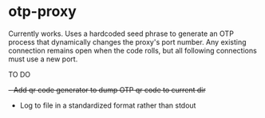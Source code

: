 # otp-proxy

Currently works. Uses a hardcoded seed phrase to generate an OTP process that dynamically changes the proxy's port number. Any existing connection 
remains open when the code rolls, but all following connections must use a new port. 

TO DO

~~- Add qr code generator to dump OTP qr code to current dir~~
- Log to file in a standardized format rather than stdout
